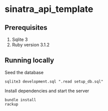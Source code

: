 # sinatra_api_template

## Prerequisites
1. Sqlite 3
2. Ruby version 3.1.2

## Running locally
Seed the database
```
sqlite3 development.sql ".read setup_db.sql"
```

Install dependencies and start the server
```
bundle install
rackup
```